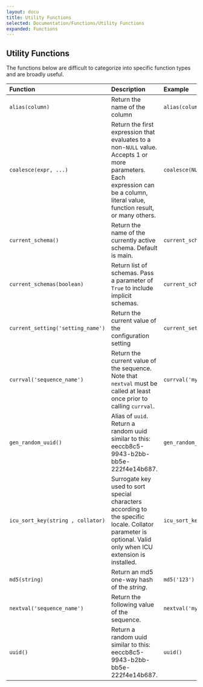 ```yaml
---
layout: docu
title: Utility Functions
selected: Documentation/Functions/Utility Functions
expanded: Functions
---
```


## Utility Functions
The functions below are difficult to categorize into specific function types and are broadly useful. 

| Function | Description | Example | Result |
|:---|:---|:---|:---|
| `alias(column)` | Return the name of the column | `alias(column1)` | `'column1'` |
| `coalesce(expr, ...)` | Return the first expression that evaluates to a non-`NULL` value. Accepts 1 or more parameters. Each expression can be a column, literal value, function result, or many others.  | `coalesce(NULL,NULL,'default_string')` | `'default_string'` |
| `current_schema()` | Return the name of the currently active schema. Default is main. | `current_schema()` | `'main'` |
| `current_schemas(boolean)` | Return list of schemas. Pass a parameter of `True` to include implicit schemas. | `current_schemas(true)` | `['temp', 'main', 'pg_catalog']` |
| `current_setting('setting_name')` | Return the current value of the configuration setting | `current_setting('access_mode')` | `'automatic'` |
| `currval('sequence_name')` | Return the current value of the sequence. Note that `nextval` must be called at least once prior to calling `currval`. | `currval('my_sequence_name')` | `1` |
| `gen_random_uuid()` | Alias of `uuid`. Return a random uuid similar to this: eeccb8c5-9943-b2bb-bb5e-222f4e14b687. | `gen_random_uuid()` | various |
| `icu_sort_key(string , collator)` | Surrogate key used to sort special characters according to the specific locale. Collator parameter is optional. Valid only when ICU extension is installed. | `icu_sort_key('ö','DE')` | 460145960106 |
| `md5(string)` | Return an md5 one-way hash of the *string*. | `md5('123')` | `'202cb962ac59075b964b07152d234b70'` |
| `nextval('sequence_name')` | Return the following value of the sequence. | `nextval('my_sequence_name')` | `2` |
| `uuid()` | Return a random uuid similar to this: eeccb8c5-9943-b2bb-bb5e-222f4e14b687. | `uuid()` | various |